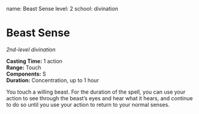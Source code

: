 name: Beast Sense
level: 2
school: divination

# Beast Sense 
_2nd-level divination_

**Casting Time:** 1 action  
**Range:** Touch  
**Components:** S  
**Duration:** Concentration, up to 1 hour 


You touch a willing beast. For the duration of the spell, you can use your action to see through the beast’s eyes and hear what it hears, and continue to do so until you use your action to return to your normal senses.